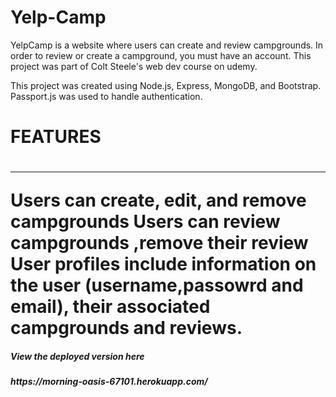 # Yelp-Camp
YelpCamp is a website where users can create and review campgrounds. In order to review or create a campground, you must have an account. This project was part of Colt Steele's web dev course on udemy.

This project was created using Node.js, Express, MongoDB, and Bootstrap. Passport.js was used to handle authentication.

<h1>FEATURES<h1/>
<hr>
Users can create, edit, and remove campgrounds
Users can review campgrounds ,remove their review
User profiles include information on the user (username,passowrd and email), their associated campgrounds and reviews.

<h5>View the deployed version here <h5/>
https://morning-oasis-67101.herokuapp.com/
